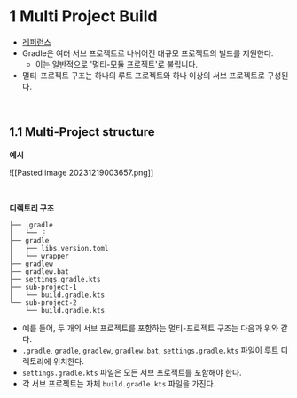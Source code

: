 # 1 Multi Project Build

- [레퍼런스](https://docs.gradle.org/current/userguide/intro_multi_project_builds.html)
- Gradle은 여러 서브 프로젝트로 나뉘어진 대규모 프로젝트의 빌드를 지원한다.
	- 이는 일반적으로 '멀티-모듈 프로젝트'로 불립니다.
- 멀티-프로젝트 구조는 하나의 루트 프로젝트와 하나 이상의 서브 프로젝트로 구성된다.

<br>

## 1.1 Multi-Project structure

**예시**

![[Pasted image 20231219003657.png]]

<br>

**디렉토리 구조**

```
├── .gradle
│   └── ⋮
├── gradle
│   ├── libs.version.toml
│   └── wrapper
├── gradlew
├── gradlew.bat
├── settings.gradle.kts  
├── sub-project-1
│   └── build.gradle.kts 
└── sub-project-2
    └── build.gradle.kts
```

- 예를 들어, 두 개의 서브 프로젝트를 포함하는 멀티-프로젝트 구조는 다음과 위와 같다.
- `.gradle`, `gradle`, `gradlew`, `gradlew.bat`, `settings.gradle.kts` 파일이 루트 디렉토리에 위치한다.
- `settings.gradle.kts` 파일은 모든 서브 프로젝트를 포함해야 한다.
- 각 서브 프로젝트는 자체 `build.gradle.kts` 파일을 가진다.